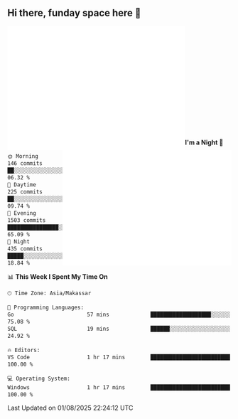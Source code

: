 ## Hi there, funday space here 🚀

<img align="left" width="400" alt="🌞" src="https://raw.githubusercontent.com/fhasnur/fhasnur/main/general.svg">
<img align="right" width="380" alt="🌞" src="https://raw.githubusercontent.com/fhasnur/fhasnur/main/statistics.svg">

<br><br><br><br><br><br><br><br><br><br><br><br><br><br>

<!--START_SECTION:waka-->
**I'm a Night 🦉** 

```text
🌞 Morning                146 commits         ██░░░░░░░░░░░░░░░░░░░░░░░   06.32 % 
🌆 Daytime                225 commits         ██░░░░░░░░░░░░░░░░░░░░░░░   09.74 % 
🌃 Evening                1503 commits        ████████████████░░░░░░░░░   65.09 % 
🌙 Night                  435 commits         █████░░░░░░░░░░░░░░░░░░░░   18.84 % 
```


📊 **This Week I Spent My Time On** 

```text
🕑︎ Time Zone: Asia/Makassar

💬 Programming Languages: 
Go                       57 mins             ███████████████████░░░░░░   75.08 % 
SQL                      19 mins             ██████░░░░░░░░░░░░░░░░░░░   24.92 % 

🔥 Editors: 
VS Code                  1 hr 17 mins        █████████████████████████   100.00 % 

💻 Operating System: 
Windows                  1 hr 17 mins        █████████████████████████   100.00 % 
```


 Last Updated on 01/08/2025 22:24:12 UTC
<!--END_SECTION:waka-->
